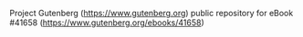 Project Gutenberg (https://www.gutenberg.org) public repository for eBook #41658 (https://www.gutenberg.org/ebooks/41658)
